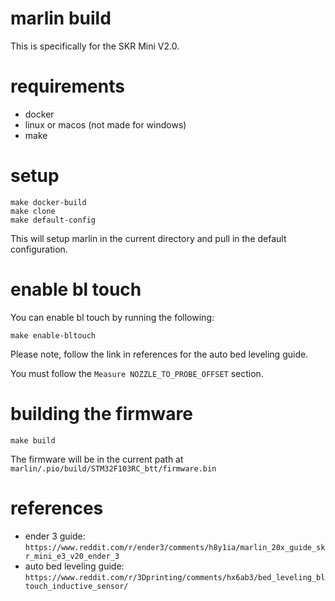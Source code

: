 # marlin build

This is specifically for the SKR Mini V2.0.

# requirements

- docker
- linux or macos (not made for windows)
- make

# setup

```
make docker-build
make clone
make default-config
```

This will setup marlin in the current directory and pull in the default configuration.

# enable bl touch

You can enable bl touch by running the following:

```
make enable-bltouch
```

Please note, follow the link in references for the auto bed leveling guide.

You must follow the `Measure NOZZLE_TO_PROBE_OFFSET` section.


# building the firmware

```
make build
```

The firmware will be in the current path at `marlin/.pio/build/STM32F103RC_btt/firmware.bin`

# references

- ender 3 guide: `https://www.reddit.com/r/ender3/comments/h8y1ia/marlin_20x_guide_skr_mini_e3_v20_ender_3`
- auto bed leveling guide: `https://www.reddit.com/r/3Dprinting/comments/hx6ab3/bed_leveling_bltouch_inductive_sensor/`
